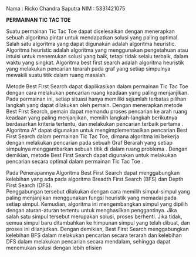Nama  : Ricko Chandra Saputra
NIM  : 5331421075

**PERMAINAN TIC TAC TOE**

Suatu permainan Tic Tac Toe dapat diselesaikan dengan menerapkan sebuah algoritma pintar untuk mendapatkan solusi yang paling optimal. Salah satu algoritma yang dapat digunakan adalah algoritma heuristic. Algoritma heuristic adalah algoritma yang menggunakan pengetahuan atau intuisi untuk menemukan solusi yang baik, tetapi tidak selalu terbaik, dalam waktu yang singkat. Algoritma best first search adalah algoritma heuristik yang melakukan pencarian 
terarah pada graf yang setiap simpulnya mewakili suatu titik dalam ruang masalah. <br />

Metode Best First Search dapat diaplikasikan dalam permainan Tic Tac Toe dengan cara melakukan pencarian ruang keadaan yang paling menjanjikan. 
Pada permainan ini, setiap situasi hanya memiliki sejumlah terbatas pilihan langkah yang dapat dilakukan oleh pemain. Dengan menerapkan metode Best First Search, pemain dapat memandu proses pencarian ke arah ruang keadaan yang paling menjanjikan, 
memilih langkah-langkah berikutnya berdasarkan kriteria tertentu, dan melakukan pencarian terbaik pertama . Algoritma A* dapat digunakan 
untuk mengimplementasikan pencarian Best First Search dalam permainan Tic Tac Toe, dimana algoritma ini bekerja dengan melakukan pencarian pada 
sebuah Graf Berarah yang setiap simpulnya menggambarkan sebuah titik di dalam ruang problema . Dengan demikian, metode Best First Search dapat digunakan untuk melakukan pencarian secara optimal dalam permainan Tic Tac Toe . <br />

Pada Penerapannya Algoritma Best First Search dapat menggabungkan kelebihan yang ada pada algoritma Breadth First Search (BFS) dan Depth First Search (DFS).  
Penggabungan tersebut dilakukan dengan cara memilih simpul-simpul yang paling menjanjikan menggunakan fungsi heuristik yang memadai pada setiap simpul. 
Kemudian, algoritma ini mengembangkan simpul yang dipilih dengan aturan-aturan tertentu untuk menghasilkan penggantinya. Jika salah satu simpul tersebut merupakan solusi, proses berhenti. Jika tidak, 
semua simpul baru ditambahkan ke himpunan simpul yang telah dibuat, dan proses ini dilanjutkan. 
Dengan demikian, Best First Search menggabungkan kelebihan BFS dalam melakukan pencarian secara terarah dan kelebihan DFS dalam melakukan pencarian secara mendalam, sehingga dapat menemukan solusi dengan lebih efisien <br />

